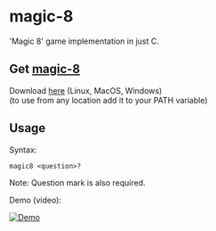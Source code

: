 # magic-8

'Magic 8' game implementation in just C.

## Get [magic-8](https://github.com/PackmanDude/magic-8)

Download [here](https://github.com/PackmanDude/magic-8/releases/latest) (Linux, MacOS, Windows)  
(to use from any location add it to your PATH variable)

## Usage

Syntax:

```
magic8 <question>?
```

Note: Question mark is also required.

<!--
![Expected output](https://media.discordapp.net/attachments/928250277834948628/960921484820373554/photo_2022-04-05_18-15-45.jpg "Expected output")
-->

Demo (video):

[![Demo](https://img.youtube.com/vi/ex-H7i8BF1E/0.jpg)](https://youtu.be/ex-H7i8BF1E)
